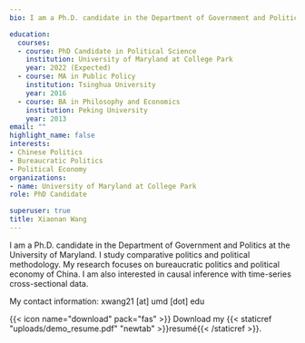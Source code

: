 ```yaml
---
bio: I am a Ph.D. candidate in the Department of Government and Politics at the University of Maryland. I study comparative politics and political methodology. My research focuses on bureaucratic politics and political economy of China. I am also interested in causal inference with time-series cross-sectional data.

education:
  courses:
  - course: PhD Candidate in Political Science
    institution: University of Maryland at College Park
    year: 2022 (Expected)
  - course: MA in Public Policy
    institution: Tsinghua University
    year: 2016
  - course: BA in Philosophy and Economics
    institution: Peking University
    year: 2013
email: ""
highlight_name: false
interests:
- Chinese Politics
- Bureaucratic Politics
- Political Economy
organizations:
- name: University of Maryland at College Park
role: PhD Candidate

superuser: true
title: Xiaonan Wang
---
```


I am a Ph.D. candidate in the Department of Government and Politics at the University of Maryland. I study comparative politics and political methodology. My research focuses on bureaucratic politics and political economy of China. I am also interested in causal inference with time-series cross-sectional data.

My contact information: xwang21 [at] umd [dot] edu

{{< icon name="download" pack="fas" >}} Download my {{< staticref "uploads/demo_resume.pdf" "newtab" >}}resumé{{< /staticref >}}.
